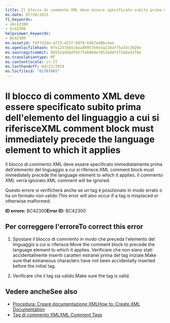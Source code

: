 ```yaml
---
title: Il blocco di commento XML deve essere specificato subito prima dell'elemento del linguaggio a cui si riferisce
ms.date: 07/20/2015
f1_keywords:
- vbc42300
- bc42300
helpviewer_keywords:
- BC42300
ms.assetid: f9f7d1da-a723-4237-bd78-6db7ed8bc4aa
ms.openlocfilehash: 0fe1257b65c6aa09957b9e3a229aff5a33c3929e
ms.sourcegitcommit: 9b552addadfb57fab0b9e7852ed4f1f1b8a42f8e
ms.translationtype: MT
ms.contentlocale: it-IT
ms.lasthandoff: 04/23/2019
ms.locfileid: "61767665"
---
```

# <a name="xml-comment-block-must-immediately-precede-the-language-element-to-which-it-applies"></a><span data-ttu-id="53e26-102">Il blocco di commento XML deve essere specificato subito prima dell'elemento del linguaggio a cui si riferisce</span><span class="sxs-lookup"><span data-stu-id="53e26-102">XML comment block must immediately precede the language element to which it applies</span></span>
<span data-ttu-id="53e26-103">Il blocco di commento XML deve essere specificato immediatamente prima dell'elemento del linguaggio a cui si riferisce.</span><span class="sxs-lookup"><span data-stu-id="53e26-103">XML comment block must immediately precede the language element to which it applies.</span></span> <span data-ttu-id="53e26-104">Il commento XML verrà ignorato.</span><span class="sxs-lookup"><span data-stu-id="53e26-104">XML comment will be ignored.</span></span>  
  
 <span data-ttu-id="53e26-105">Questo errore si verificherà anche se un tag è posizionato in modo errato o ha un formato non valido.</span><span class="sxs-lookup"><span data-stu-id="53e26-105">This error will also occur if a tag is misplaced or otherwise malformed.</span></span>  
  
 <span data-ttu-id="53e26-106">**ID errore:** BC42300</span><span class="sxs-lookup"><span data-stu-id="53e26-106">**Error ID:** BC42300</span></span>  
  
## <a name="to-correct-this-error"></a><span data-ttu-id="53e26-107">Per correggere l'errore</span><span class="sxs-lookup"><span data-stu-id="53e26-107">To correct this error</span></span>  
  
1. <span data-ttu-id="53e26-108">Spostare il blocco di commento in modo che preceda l'elemento del linguaggio a cui si riferisce.</span><span class="sxs-lookup"><span data-stu-id="53e26-108">Move the comment block to precede the language element to which it applies.</span></span> <span data-ttu-id="53e26-109">Verificare che non siano stati accidentalmente inseriti caratteri estranei prima del tag iniziale.</span><span class="sxs-lookup"><span data-stu-id="53e26-109">Make sure that extraneous characters have not been accidentally inserted before the initial tag.</span></span>  
  
2. <span data-ttu-id="53e26-110">Verificare che il tag sia valido.</span><span class="sxs-lookup"><span data-stu-id="53e26-110">Make sure the tag is valid.</span></span>  
  
## <a name="see-also"></a><span data-ttu-id="53e26-111">Vedere anche</span><span class="sxs-lookup"><span data-stu-id="53e26-111">See also</span></span>

- [<span data-ttu-id="53e26-112">Procedura: Creare documentazione XML</span><span class="sxs-lookup"><span data-stu-id="53e26-112">How to: Create XML Documentation</span></span>](../../visual-basic/programming-guide/program-structure/how-to-create-xml-documentation.md)
- [<span data-ttu-id="53e26-113">Tag di commento XML</span><span class="sxs-lookup"><span data-stu-id="53e26-113">XML Comment Tags</span></span>](../../visual-basic/language-reference/xmldoc/index.md)
